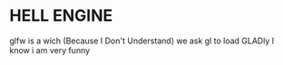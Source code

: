 # HELL ENGINE

glfw is a wich (Because I Don't Understand)
we ask gl to load GLADly
I know i am very funny